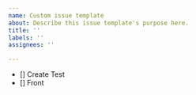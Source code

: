 ```yaml
---
name: Custom issue template
about: Describe this issue template's purpose here.
title: ''
labels: ''
assignees: ''

---
```


- [] Create Test
- [] Front
